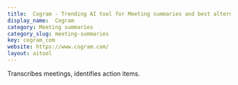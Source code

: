 ```yaml
---
title:  Cogram - Trending AI tool for Meeting summaries and best alternatives
display_name:  Cogram
category: Meeting summaries
category_slug: meeting-summaries
key: cogram_com
website: https://www.cogram.com/
layout: aitool
---
```


Transcribes meetings, identifies action items.
